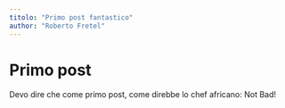 ```yaml
---
titolo: "Primo post fantastico"
author: "Roberto Fretel"
---
```


# Primo post

Devo dire che come primo post, come direbbe lo chef africano: Not Bad!
